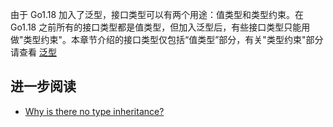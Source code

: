 由于 Go1.18 加入了泛型，接口类型可以有两个用途：值类型和类型约束。在 Go1.18 之前所有的接口类型都是值类型，但加入泛型后，有些接口类型只能用做"类型约束"。本章节介绍的接口类型仅包括“值类型”部分，有关"类型约束"部分请查看 [泛型](../generic/README.md)

## 进一步阅读

* [Why is there no type inheritance?](https://go.dev/doc/faq#inheritance)